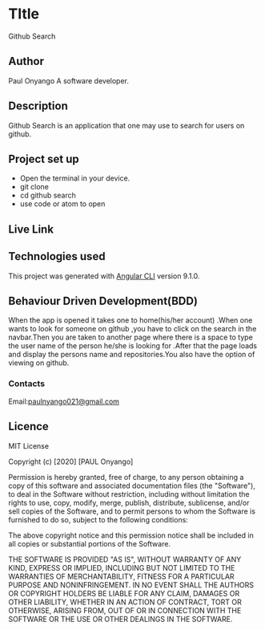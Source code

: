 # TItle
 
 Github Search

 ## Author
 Paul Onyango
 A software developer.


## Description
Github Search is an application that one may use to search for users on github.


## Project set up
 * Open the terminal in your device.
 * git clone
 * cd github search
 * use code or atom to open


## Live Link
 

## Technologies used

This project was generated with [Angular CLI](https://github.com/angular/angular-cli) version 9.1.0.


## Behaviour Driven Development(BDD)
When the app  is opened it takes one to home(his/her account) .When one wants to look for someone on github ,you have to click on the search in the navbar.Then you are taken to another page where there is a space  to type the user name of the person he/she is looking for .After that the page loads and display the persons name and repositories.You also have the option of viewing on github. 


 ### Contacts
  Email:paulnyango021@gmail.com

## Licence
MIT License

Copyright (c) [2020] [PAUL Onyango]

Permission is hereby granted, free of charge, to any person obtaining a copy
of this software and associated documentation files (the "Software"), to deal
in the Software without restriction, including without limitation the rights
to use, copy, modify, merge, publish, distribute, sublicense, and/or sell
copies of the Software, and to permit persons to whom the Software is
furnished to do so, subject to the following conditions:

The above copyright notice and this permission notice shall be included in all
copies or substantial portions of the Software.

THE SOFTWARE IS PROVIDED "AS IS", WITHOUT WARRANTY OF ANY KIND, EXPRESS OR
IMPLIED, INCLUDING BUT NOT LIMITED TO THE WARRANTIES OF MERCHANTABILITY,
FITNESS FOR A PARTICULAR PURPOSE AND NONINFRINGEMENT. IN NO EVENT SHALL THE
AUTHORS OR COPYRIGHT HOLDERS BE LIABLE FOR ANY CLAIM, DAMAGES OR OTHER
LIABILITY, WHETHER IN AN ACTION OF CONTRACT, TORT OR OTHERWISE, ARISING FROM,
OUT OF OR IN CONNECTION WITH THE SOFTWARE OR THE USE OR OTHER DEALINGS IN THE
SOFTWARE.